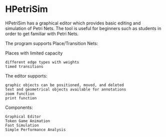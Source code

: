 # HPetriSim

HPetriSim has a graphical editor which provides basic editing and simulation of Petri Nets. 
The tool is useful for beginners such as students in order to get familiar with Petri Nets.

The program supports Place/Transition Nets:

Places with limited capacity

    different edge types with weights
    timed transitions 

The editor supports:

    graphic objects can be positioned, moved, and deleted
    text and geometrical objects available for annotations
    zoom function
    print function
    
   
 Components:

    Graphical Editor
    Token Game Animation
    Fast Simulation
    Simple Performance Analysis

